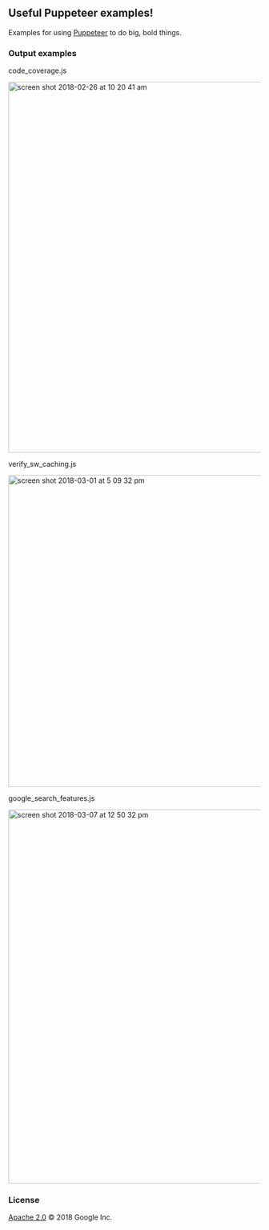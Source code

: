 ## Useful Puppeteer examples!

Examples for using [Puppeteer](https://developers.google.com/web/tools/puppeteer/) to do big, bold things.

### Output examples

code_coverage.js

<img width="741" alt="screen shot 2018-02-26 at 10 20 41 am" src="https://user-images.githubusercontent.com/238208/36687690-2de2bbaa-1adf-11e8-912b-e21cda0160ce.png">

verify_sw_caching.js

<img width="623" alt="screen shot 2018-03-01 at 5 09 32 pm" src="https://user-images.githubusercontent.com/238208/36878494-1b4098d6-1d74-11e8-93d2-492e3b2f1877.png">

google_search_features.js

<img width="747" alt="screen shot 2018-03-07 at 12 50 32 pm" src="https://user-images.githubusercontent.com/238208/37125450-804ad8c0-2221-11e8-8c96-7c5af582778f.png">


### License

[Apache 2.0](./LICENSE) © 2018 Google Inc.

